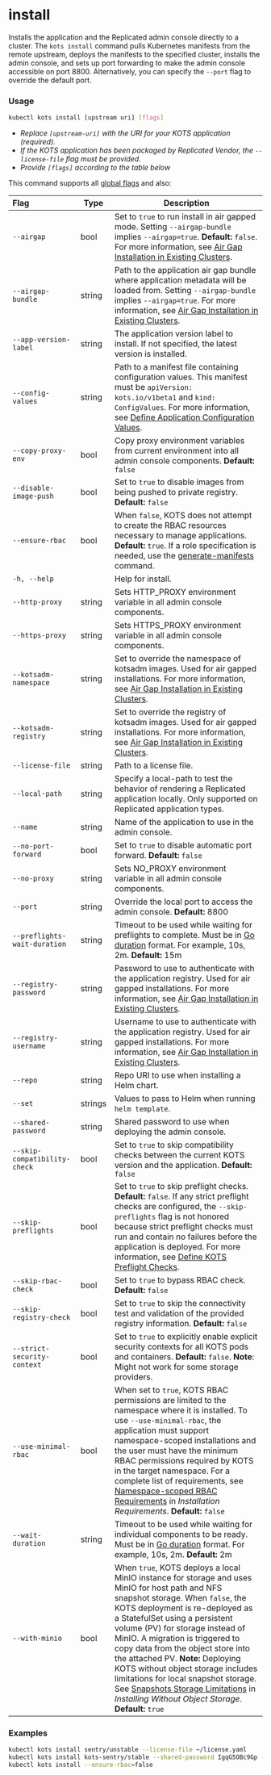# install

Installs the application and the Replicated admin console directly to a cluster.
The `kots install` command pulls Kubernetes manifests from the remote upstream, deploys the manifests to the specified cluster, installs the admin console, and sets up port forwarding to make the admin console accessible on port 8800.
Alternatively, you can specify the `--port` flag to override the default port.

### Usage

```bash
kubectl kots install [upstream uri] [flags]
```

- _Replace `[upstream-uri]` with the URI for your KOTS application (required)._
- _If the KOTS application has been packaged by Replicated Vendor, the `--license-file` flag must be provided._
- _Provide `[flags]` according to the table below_

This command supports all [global flags](kots-cli-global-flags) and also:

| Flag                        | Type   | Description                                                                                                                                                                                           |
|:----------------------------|--------|-------------------------------------------------------------------------------------------------------------------------------------------------------------------------------------------------------|
| `--airgap`                  | bool   | Set to `true` to run install in air gapped mode. Setting `--airgap-bundle` implies `--airgap=true`. **Default:** `false`. For more information, see [Air Gap Installation in Existing Clusters](/enterprise/installing-existing-cluster-airgapped). |
| `--airgap-bundle`           | string | Path to the application air gap bundle where application metadata will be loaded from. Setting `--airgap-bundle` implies `--airgap=true`. For more information, see [Air Gap Installation in Existing Clusters](/enterprise/installing-existing-cluster-airgapped).|
| `--app-version-label`       | string | The application version label to install. If not specified, the latest version is installed. |
| `--config-values`           | string | Path to a manifest file containing configuration values. This manifest must be `apiVersion: kots.io/v1beta1` and `kind: ConfigValues`. For more information, see [Define Application Configuration Values](/enterprise/installing-existing-cluster-automation#define-application-configuration-values).|
| `--copy-proxy-env`          | bool   | Copy proxy environment variables from current environment into all admin console components. **Default:** `false`|
| `--disable-image-push`      | bool   | Set to `true` to disable images from being pushed to private registry. **Default:** `false`|
| `--ensure-rbac`             | bool   | When `false`, KOTS does not attempt to create the RBAC resources necessary to manage applications. **Default:** `true`. If a role specification is needed, use the [generate-manifests](kots-cli-admin-console-generate-manifests) command. |
| `-h, --help`                |        | Help for install. |
| `--http-proxy`              | string | Sets HTTP_PROXY environment variable in all admin console components.  |
| `--https-proxy`             | string | Sets HTTPS_PROXY environment variable in all admin console components. |
| `--kotsadm-namespace`       | string | Set to override the namespace of kotsadm images. Used for air gapped installations. For more information, see [Air Gap Installation in Existing Clusters](/enterprise/installing-existing-cluster-airgapped). |
| `--kotsadm-registry`        | string | Set to override the registry of kotsadm images. Used for air gapped installations. For more information, see [Air Gap Installation in Existing Clusters](/enterprise/installing-existing-cluster-airgapped). |
| `--license-file`            | string | Path to a license file. |
| `--local-path`              | string | Specify a local-path to test the behavior of rendering a Replicated application locally. Only supported on Replicated application types.   |
| `--name`                    | string | Name of the application to use in the admin console. |
| `--no-port-forward`         | bool   | Set to `true` to disable automatic port forward. **Default:** `false` |
| `--no-proxy`                | string | Sets NO_PROXY environment variable in all admin console components. |
| `--port`                    | string | Override the local port to access the admin console. **Default:** 8800 |
| `--preflights-wait-duration`| string | Timeout to be used while waiting for preflights to complete. Must be in [Go duration](https://pkg.go.dev/time#ParseDuration) format. For example, 10s, 2m. **Default:** 15m |
| `--registry-password`       | string | Password to use to authenticate with the application registry. Used for air gapped installations. For more information, see [Air Gap Installation in Existing Clusters](/enterprise/installing-existing-cluster-airgapped).|
| `--registry-username`       | string | Username to use to authenticate with the application registry. Used for air gapped installations. For more information, see [Air Gap Installation in Existing Clusters](/enterprise/installing-existing-cluster-airgapped).|
| `--repo`                    | string | Repo URI to use when installing a Helm chart. |
| `--set`                     | strings| Values to pass to Helm when running `helm template`. |
| `--shared-password`         | string | Shared password to use when deploying the admin console.  |
| `--skip-compatibility-check`| bool   | Set to `true` to skip compatibility checks between the current KOTS version and the application. **Default:** `false` |
| `--skip-preflights`         | bool   | Set to `true` to skip preflight checks. **Default:** `false`. If any strict preflight checks are configured, the `--skip-preflights` flag is not honored because strict preflight checks must run and contain no failures before the application is deployed. For more information, see [Define KOTS Preflight Checks](/vendor/preflight-kots-defining).|
| `--skip-rbac-check`         | bool   | Set to `true` to bypass RBAC check. **Default:** `false`|
| `--skip-registry-check`     | bool   | Set to `true` to skip the connectivity test and validation of the provided registry information. **Default:** `false`|
| `--strict-security-context` | bool   | Set to `true` to explicitly enable explicit security contexts for all KOTS pods and containers. **Default:** `false`. **Note**: Might not work for some storage providers. |
| `--use-minimal-rbac`        | bool   | When set to `true`, KOTS RBAC permissions are limited to the namespace where it is installed. To use  `--use-minimal-rbac`, the application must support namespace-scoped installations and the user must have the minimum RBAC permissions required by KOTS in the target namespace. For a complete list of requirements, see [Namespace-scoped RBAC Requirements​](/enterprise/installing-general-requirements#namespace-scoped) in _Installation Requirements_. **Default:** `false` |
| `--wait-duration`           | string | Timeout to be used while waiting for individual components to be ready. Must be in [Go duration](https://pkg.go.dev/time#ParseDuration) format. For example, 10s, 2m. **Default:** 2m |
| `--with-minio`              | bool   | When `true`, KOTS deploys a local MinIO instance for storage and uses MinIO for host path and NFS snapshot storage. When `false`, the KOTS deployment is re-deployed as a StatefulSet using a persistent volume (PV) for storage instead of MinIO. A migration is triggered to copy data from the object store into the attached PV. **Note:** Deploying KOTS without object storage includes limitations for local snapshot storage. See [Snapshots Storage Limitations](/enterprise/installing-stateful-component-requirements#snapshots-storage-limitations) in _Installing Without Object Storage_. **Default:** `true` |

### Examples

```bash
kubectl kots install sentry/unstable --license-file ~/license.yaml
kubectl kots install kots-sentry/stable --shared-password IgqG5OBc9Gp --license-file ~/sentry-license.yaml --namespace sentry-namespace --config-values ~/config-values.yaml
kubectl kots install --ensure-rbac=false
```
